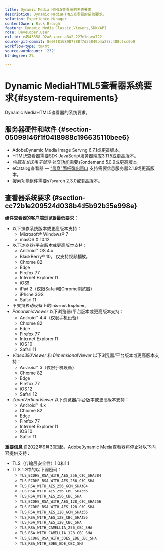 ```yaml
---
title: Dynamic Media HTML5查看器的系统要求
description: Dynamic MediaHTML5查看器的系统要求。
solution: Experience Manager
contentOwner: Rick Brough
feature: Dynamic Media Classic,Viewers,SDK/API
role: Developer,User
exl-id: e4543358-92a6-4acc-a8a2-227e1daea722
source-git-commit: 8e09f8168987788f7d55849b4a275c488cfcc0b9
workflow-type: tm+mt
source-wordcount: '232'
ht-degree: 2%

---
```


# Dynamic MediaHTML5查看器系统要求{#system-requirements}

Dynamic MediaHTML5查看器的系统要求。

<!-- Updated March 03, 2022 Contact is now Deepa Gupta -->

<!-- Updated April 06, 2021 from https://wiki.corp.adobe.com/pages/viewpage.action?spaceKey=scene7qa&title=s7Viewers%2C+S7SDK%2C+S7OnDemand+Release+Notes - Contact is Sasha -->

## 服务器硬件和软件 {#section-05099146f1f0418988c196635110bee6}

<!-- Updated March 03, 2022 Contact is now Deepa Gupta -->

* AdobeDynamic Media Image Serving 6.7.1或更高版本。
* HTML5查看器需要SDK JavaScript服务器端库3.11.5或更高版本。
* *向朋友发送电子邮件* 社交功能需要s7ondemand 5.0.9或更高版本。
* eCatalog查看器 —  [“信息”面板弹出窗口](/help/aem-viewers-ref/c-html5-s7-aem-asset-viewers/c-html5-20-ecatalog-viewer-about/c-html5-20-ecatalog-viewer-customizingviewer/r-html5-ecatalog-viewer-20-customize-infopanelpopup.md) 支持需要信息服务器2.1.8或更高版本。
* 搜索功能组件需要s7search 2.3.0或更高版本。

## 查看器系统要求 {#section-cc72b1e209524d038b4d5b92b35e998e}

**组件查看器的客户端浏览器最低要求：**

* 以下操作系统版本或更高版本支持：
   * Microsoft® Windows® 7
   * macOS X 10.12
* 以下浏览器/平台版本或更高版本支持：
   * Android™ OS 4.x
   * BlackBerry® 10。 仅支持视频播放。
   * Chrome 82
   * Edge
   * Firefox 77
   * Internet Explorer 11
   * iOS6
   * iPad 2（仅限Safari和Chrome浏览器）
   * iPhone 3GS
   * Safari 11
* 不支持移动设备上的Internet Explorer。
* *PanoramicViewer* 以下浏览器/平台版本或更高版本支持：
   * Android™ 4.4（仅限手机设备）
   * Chrome 82
   * Edge
   * Firefox 77
   * Internet Explorer 11
   * iOS 10
   * Safari 11
* *Video360Viewer* 和 *DimensionalViewer* 以下浏览器/平台版本或更高版本支持：
   * Android™ 5（仅限手机设备）
   * Chrome 82
   * Edge
   * Firefox 77
   * iOS 12
   * Safari 12
* *ZoomVerticalViewer* 以下浏览器/平台版本或更高版本支持：
   * Android™ 4.x
   * Chrome 82
   * Edge
   * Firefox 77
   * Internet Explorer 11
   * iOS 10
   * Safari 11

**重要信息**
自2022年9月30日起，AdobeDynamic Media查看器将停止对以下内容提供支持：

* TLS（传输层安全性）1.0和1.1
* TLS 1.2中的以下弱密码：
   * `TLS_ECDHE_RSA_WITH_AES_256_CBC_SHA384`
   * `TLS_ECDHE_RSA_WITH_AES_256_CBC_SHA`
   * `TLS_RSA_WITH_AES_256_GCM_SHA384`
   * `TLS_RSA_WITH_AES_256_CBC_SHA256`
   * `TLS_RSA_WITH_AES_256_CBC_SHA`
   * `TLS_ECDHE_RSA_WITH_AES_128_CBC_SHA256`
   * `TLS_ECDHE_RSA_WITH_AES_128_CBC_SHA`
   * `TLS_RSA_WITH_AES_128_GCM_SHA256`
   * `TLS_RSA_WITH_AES_128_CBC_SHA256`
   * `TLS_RSA_WITH_AES_128_CBC_SHA`
   * `TLS_RSA_WITH_CAMELLIA_256_CBC_SHA`
   * `TLS_RSA_WITH_CAMELLIA_128_CBC_SHA`
   * `TLS_ECDHE_RSA_WITH_3DES_EDE_CBC_SHA`
   * `TLS_RSA_WITH_SDES_EDE_CBC_SHA`

<!-- Effective September 30, 2018, Adobe Dynamic Media Classic Viewers ended support of Transport Layer Security 1.0 (TLS 1.0). As such, Dynamic Media Classic no longer supports viewers on the following browsers/platforms that support TLS 1.0 (Adobe recommends using TLS 1.2 or later):

* Android™ 2.3.7
* Android™ 4.0.4
* Android™ 4.1.1
* Android™ 4.2.2
* Android™ 4.3
* Internet Explorer 7 on Window Vista®
* Internet Explorer 8 on Windows® XP
* Internet Explorer 8-10 on Windows® 7
* Internet Explorer 10 on Windows® Phone 8.0
* Safari 5.1.9 on Apple OS X 10.6.8
* Safari 6.0.4 on Apple OS X 10.8.4
* Java™ 6u45
* Java™ 7u25
* OpenSSL 0.9.8y
* Baidu January 2015 -->

<!-- FLASH VIEWERS END-OF-LIFE — Effective January 31, 2017, Adobe Dynamic Media Classic officially ended support for the Flash viewer platform. -->
